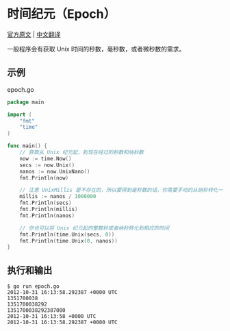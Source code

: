 # 时间纪元（Epoch）

[官方原文](https://gobyexample.com/epoch) | [中文翻译](https://gobyexample-cn.github.io/epoch)

一般程序会有获取 Unix 时间的秒数，毫秒数，或者微秒数的需求。

## 示例

epoch.go

```go
package main

import (
	"fmt"
	"time"
)

func main() {
	// 获取从 Unix 纪元起，到现在经过的秒数和纳秒数
	now := time.Now()
	secs := now.Unix()
	nanos := now.UnixNano()
	fmt.Println(now)

	// 注意 UnixMillis 是不存在的，所以要得到毫秒数的话，你需要手动的从纳秒转化一下
	millis := nanos / 1000000
	fmt.Println(secs)
	fmt.Println(millis)
	fmt.Println(nanos)

	// 你也可以将 Unix 纪元起的整数秒或者纳秒转化到相应的时间
	fmt.Println(time.Unix(secs, 0))
	fmt.Println(time.Unix(0, nanos))
}
```

## 执行和输出

```
$ go run epoch.go
2012-10-31 16:13:58.292387 +0000 UTC
1351700038
1351700038292
1351700038292387000
2012-10-31 16:13:58 +0000 UTC
2012-10-31 16:13:58.292387 +0000 UTC
```
